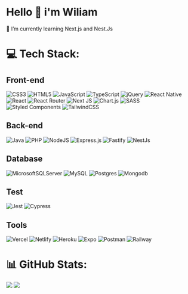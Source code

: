 # Hello 👋 i'm Wiliam

🌱 I’m currently learning Next.js and Nest.Js<br>

# 💻 Tech Stack:

 ## Front-end

![CSS3](https://img.shields.io/badge/CSS3-%231572B6.svg?style=plastic&logo=css3&logoColor=white) 
![HTML5](https://img.shields.io/badge/HTML5-%23E34F26.svg?style=plastic&logo=html5&logoColor=white)
![JavaScript](https://img.shields.io/badge/JavaScript-%23323330.svg?style=plastic&logo=javascript&logoColor=%23F7DF1E)
![TypeScript](https://img.shields.io/badge/TypeScript-%23007ACC.svg?style=plastic&logo=typescript&logoColor=white)
![jQuery](https://img.shields.io/badge/Jquery-%230769AD.svg?style=plastic&logo=jquery&logoColor=white)
![React Native](https://img.shields.io/badge/React_Native-%2320232a.svg?style=plastic&logo=react&logoColor=%2361DAFB)
![React](https://img.shields.io/badge/ReactJs-%2320232a.svg?style=plastic&logo=react&logoColor=%2361DAFB)
![React Router](https://img.shields.io/badge/React_Router_Dom-CA4245?style=plastic&logo=react-router&logoColor=white)
![Next JS](https://img.shields.io/badge/Next-black?style=plastic&logo=next.js&logoColor=white)
![Chart.js](https://img.shields.io/badge/Chart.Js-F5788D.svg?style=plastic&logo=chart.js&logoColor=white)
![SASS](https://img.shields.io/badge/SASS-hotpink.svg?style=plastic&logo=SASS&logoColor=white)
![Styled Components](https://img.shields.io/badge/Styled--Components-DB7093?style=plastic&logo=styled-components&logoColor=white) 
![TailwindCSS](https://img.shields.io/badge/Tailwindcss-%2338B2AC.svg?style=plastic&logo=tailwind-css&logoColor=white)

 ## Back-end
![Java](https://img.shields.io/badge/Java-%23ED8B00.svg?style=plastic&logo=java&logoColor=white) 
![PHP](https://img.shields.io/badge/PHP-%23777BB4.svg?style=plastic&logo=php&logoColor=white)
![NodeJS](https://img.shields.io/badge/Node.Js-6DA55F?style=plastic&logo=node.js&logoColor=white) 
![Express.js](https://img.shields.io/badge/Express.Js-%23404d59.svg?style=plastic&logo=express&logoColor=%2361DAFB) 
![Fastify](https://img.shields.io/badge/Fastify-%23000000.svg?style=plastic&logo=fastify&logoColor=white) 
![NestJs](https://img.shields.io/badge/NestJs-%23000000.svg?style=plastic&logo=nestjs&logoColor=white) 

 ## Database
 ![MicrosoftSQLServer](https://img.shields.io/badge/Microsoft%20SQL%20Sever-CC2927?style=plastic&logo=microsoft%20sql%20server&logoColor=white)
![MySQL](https://img.shields.io/badge/Mysql-%2300f.svg?style=plastic&logo=mysql&logoColor=white)
![Postgres](https://img.shields.io/badge/Postgres-%23316192.svg?style=plastic&logo=postgresql&logoColor=white)
![Mongodb](https://img.shields.io/badge/Mongodb-%23316192.svg?style=plastic&logo=mongodb&logoColor=green)
 
 ## Test
![Jest](https://img.shields.io/badge/Jest-%23000000.svg?style=plastic&logo=jest&logoColor=white)
![Cypress](https://img.shields.io/badge/Cypress-%23000000.svg?style=plastic&logo=cypress&logoColor=white)
 
 ## Tools
![Vercel](https://img.shields.io/badge/Vercel-%23000000.svg?style=plastic&logo=vercel&logoColor=white)
![Netlify](https://img.shields.io/badge/Netlify-%23000000.svg?style=plastic&logo=netlify&logoColor=#00C7B7)
![Heroku](https://img.shields.io/badge/Heroku-%23430098.svg?style=plastic&logo=heroku&logoColor=white)
![Expo](https://img.shields.io/badge/Expo-1C1E24?style=plastic&logo=expo&logoColor=#D04A37) 
![Postman](https://img.shields.io/badge/Postman-FF6C37?style=plastic&logo=postman&logoColor=white)
![Railway](https://img.shields.io/badge/Railway-FFFFFF?style=plastic&logo=railway&logoColor=grey)

# 📊 GitHub Stats:

![](https://github-readme-stats.vercel.app/api?username=wiliammelo01&theme=blue-green&hide_border=false&include_all_commits=false&count_private=false)
![](https://github-readme-stats.vercel.app/api/top-langs/?username=wiliammelo01&theme=blue-green&hide_border=false&include_all_commits=false&count_private=false&layout=compact)


<!-- Proudly created with GPRM ( https://gprm.itsvg.in ) -->
